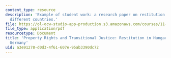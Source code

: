 ```yaml
---
content_type: resource
description: 'Example of student work: a research paper on restitution programs in
  different countries.'
file: https://ol-ocw-studio-app-production.s3.amazonaws.com/courses/11-467j-property-rights-in-transition-spring-2005/a3e91278d0d34f61607e95ab3390dc72_jtuckermohlfinal.pdf
file_type: application/pdf
resourcetype: Document
title: 'Property Rights and Transitional Justice: Restitution in Hungary and East
  Germany'
uid: a3e91278-d0d3-4f61-607e-95ab3390dc72
---
```

